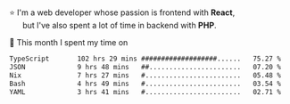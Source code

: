 ⭐ I'm a web developer whose passion is frontend with <b>React</b>,<br/>
&nbsp; &nbsp; &nbsp; but I've also spent a lot of time in backend with <b>PHP</b>.

📅 This month I spent my time on

<!--START_SECTION:waka-->

```txt
TypeScript       102 hrs 29 mins ###################......   75.27 %
JSON             9 hrs 48 mins   ##.......................   07.20 %
Nix              7 hrs 27 mins   #........................   05.48 %
Bash             4 hrs 49 mins   #........................   03.54 %
YAML             3 hrs 41 mins   #........................   02.71 %
```

<!--END_SECTION:waka-->

